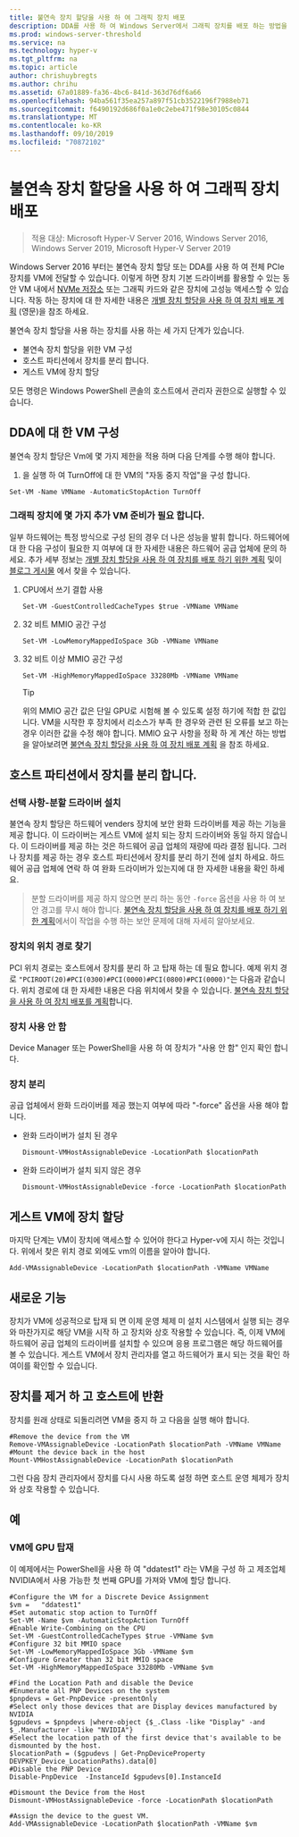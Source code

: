 ```yaml
---
title: 불연속 장치 할당을 사용 하 여 그래픽 장치 배포
description: DDA를 사용 하 여 Windows Server에서 그래픽 장치를 배포 하는 방법을 알아봅니다.
ms.prod: windows-server-threshold
ms.service: na
ms.technology: hyper-v
ms.tgt_pltfrm: na
ms.topic: article
author: chrishuybregts
ms.author: chrihu
ms.assetid: 67a01889-fa36-4bc6-841d-363d76df6a66
ms.openlocfilehash: 94ba561f35ea257a897f51cb3522196f7988eb71
ms.sourcegitcommit: f6490192d686f0a1e0c2ebe471f98e30105c0844
ms.translationtype: MT
ms.contentlocale: ko-KR
ms.lasthandoff: 09/10/2019
ms.locfileid: "70872102"
---
```

# <a name="deploy-graphics-devices-using-discrete-device-assignment"></a>불연속 장치 할당을 사용 하 여 그래픽 장치 배포

>적용 대상: Microsoft Hyper-V Server 2016, Windows Server 2016, Windows Server 2019, Microsoft Hyper-V Server 2019  

Windows Server 2016 부터는 불연속 장치 할당 또는 DDA를 사용 하 여 전체 PCIe 장치를 VM에 전달할 수 있습니다.  이렇게 하면 장치 기본 드라이버를 활용할 수 있는 동안 VM 내에서 [NVMe 저장소](./Deploying-storage-devices-using-dda.md) 또는 그래픽 카드와 같은 장치에 고성능 액세스할 수 있습니다.  작동 하는 장치에 대 한 자세한 내용은 [개별 장치 할당을 사용 하 여 장치 배포 계획](../plan/Plan-for-Deploying-Devices-using-Discrete-Device-Assignment.md) (영문)을 참조 하세요.

불연속 장치 할당을 사용 하는 장치를 사용 하는 세 가지 단계가 있습니다.
-   불연속 장치 할당을 위한 VM 구성
-   호스트 파티션에서 장치를 분리 합니다.
-   게스트 VM에 장치 할당

모든 명령은 Windows PowerShell 콘솔의 호스트에서 관리자 권한으로 실행할 수 있습니다.

## <a name="configure-the-vm-for-dda"></a>DDA에 대 한 VM 구성
불연속 장치 할당은 Vm에 몇 가지 제한을 적용 하며 다음 단계를 수행 해야 합니다.

1.  을 실행 하 여 TurnOff에 대 한 VM의 "자동 중지 작업"을 구성 합니다.

```
Set-VM -Name VMName -AutomaticStopAction TurnOff
```

### <a name="some-additional-vm-preparation-is-required-for-graphics-devices"></a>그래픽 장치에 몇 가지 추가 VM 준비가 필요 합니다.

일부 하드웨어는 특정 방식으로 구성 된의 경우 더 나은 성능을 발휘 합니다.  하드웨어에 대 한 다음 구성이 필요한 지 여부에 대 한 자세한 내용은 하드웨어 공급 업체에 문의 하세요. 추가 세부 정보는 [개별 장치 할당을 사용 하 여 장치를 배포 하기 위한 계획](../plan/Plan-for-Deploying-Devices-using-Discrete-Device-Assignment.md) 및이 [블로그 게시물](https://techcommunity.microsoft.com/t5/Virtualization/Discrete-Device-Assignment-GPUs/ba-p/382266) 에서 찾을 수 있습니다.

1. CPU에서 쓰기 결합 사용
   ```
   Set-VM -GuestControlledCacheTypes $true -VMName VMName
   ```
2. 32 비트 MMIO 공간 구성
   ```
   Set-VM -LowMemoryMappedIoSpace 3Gb -VMName VMName
   ```
3. 32 비트 이상 MMIO 공간 구성
   ```
   Set-VM -HighMemoryMappedIoSpace 33280Mb -VMName VMName
   ```
   > [!TIP] 
   > 위의 MMIO 공간 값은 단일 GPU로 시험해 볼 수 있도록 설정 하기에 적합 한 값입니다.  VM을 시작한 후 장치에서 리소스가 부족 한 경우와 관련 된 오류를 보고 하는 경우 이러한 값을 수정 해야 합니다. MMIO 요구 사항을 정확 하 게 계산 하는 방법을 알아보려면 [불연속 장치 할당을 사용 하 여 장치 배포 계획](../plan/Plan-for-Deploying-Devices-using-Discrete-Device-Assignment.md) 을 참조 하세요.

## <a name="dismount-the-device-from-the-host-partition"></a>호스트 파티션에서 장치를 분리 합니다.
### <a name="optional---install-the-partitioning-driver"></a>선택 사항-분할 드라이버 설치
불연속 장치 할당은 하드웨어 venders 장치에 보안 완화 드라이버를 제공 하는 기능을 제공 합니다.  이 드라이버는 게스트 VM에 설치 되는 장치 드라이버와 동일 하지 않습니다.  이 드라이버를 제공 하는 것은 하드웨어 공급 업체의 재량에 따라 결정 됩니다. 그러나 장치를 제공 하는 경우 호스트 파티션에서 장치를 분리 하기 전에 설치 하세요.  하드웨어 공급 업체에 연락 하 여 완화 드라이버가 있는지에 대 한 자세한 내용을 확인 하세요.
> 분할 드라이버를 제공 하지 않으면 분리 하는 동안 `-force` 옵션을 사용 하 여 보안 경고를 무시 해야 합니다. [불연속 장치 할당을 사용 하 여 장치를 배포 하기 위한 계획](../plan/Plan-for-Deploying-Devices-using-Discrete-Device-Assignment.md)에서이 작업을 수행 하는 보안 문제에 대해 자세히 알아보세요.

### <a name="locating-the-devices-location-path"></a>장치의 위치 경로 찾기
PCI 위치 경로는 호스트에서 장치를 분리 하 고 탑재 하는 데 필요 합니다.  예제 위치 경로 `"PCIROOT(20)#PCI(0300)#PCI(0000)#PCI(0800)#PCI(0000)"`는 다음과 같습니다.  위치 경로에 대 한 자세한 내용은 다음 위치에서 찾을 수 있습니다. [불연속 장치 할당을 사용 하 여 장치 배포를 계획](../plan/Plan-for-Deploying-Devices-using-Discrete-Device-Assignment.md)합니다.

### <a name="disable-the-device"></a>장치 사용 안 함
Device Manager 또는 PowerShell을 사용 하 여 장치가 "사용 안 함" 인지 확인 합니다.  

### <a name="dismount-the-device"></a>장치 분리
공급 업체에서 완화 드라이버를 제공 했는지 여부에 따라 "-force" 옵션을 사용 해야 합니다.
- 완화 드라이버가 설치 된 경우
  ```
  Dismount-VMHostAssignableDevice -LocationPath $locationPath
  ```
- 완화 드라이버가 설치 되지 않은 경우
  ```
  Dismount-VMHostAssignableDevice -force -LocationPath $locationPath
  ```

## <a name="assigning-the-device-to-the-guest-vm"></a>게스트 VM에 장치 할당
마지막 단계는 VM이 장치에 액세스할 수 있어야 한다고 Hyper-v에 지시 하는 것입니다.  위에서 찾은 위치 경로 외에도 vm의 이름을 알아야 합니다.

```
Add-VMAssignableDevice -LocationPath $locationPath -VMName VMName
```

## <a name="whats-next"></a>새로운 기능
장치가 VM에 성공적으로 탑재 되 면 이제 운영 체제 미 설치 시스템에서 실행 되는 경우와 마찬가지로 해당 VM을 시작 하 고 장치와 상호 작용할 수 있습니다.  즉, 이제 VM에 하드웨어 공급 업체의 드라이버를 설치할 수 있으며 응용 프로그램은 해당 하드웨어를 볼 수 있습니다.  게스트 VM에서 장치 관리자를 열고 하드웨어가 표시 되는 것을 확인 하 여이를 확인할 수 있습니다.

## <a name="removing-a-device-and-returning-it-to-the-host"></a>장치를 제거 하 고 호스트에 반환
장치를 원래 상태로 되돌리려면 VM을 중지 하 고 다음을 실행 해야 합니다.
```
#Remove the device from the VM
Remove-VMAssignableDevice -LocationPath $locationPath -VMName VMName
#Mount the device back in the host
Mount-VMHostAssignableDevice -LocationPath $locationPath
```
그런 다음 장치 관리자에서 장치를 다시 사용 하도록 설정 하면 호스트 운영 체제가 장치와 상호 작용할 수 있습니다.

## <a name="examples"></a>예

### <a name="mounting-a-gpu-to-a-vm"></a>VM에 GPU 탑재
이 예제에서는 PowerShell을 사용 하 여 "ddatest1" 라는 VM을 구성 하 고 제조업체 NVIDIA에서 사용 가능한 첫 번째 GPU를 가져와 VM에 할당 합니다.  
```
#Configure the VM for a Discrete Device Assignment
$vm =   "ddatest1"
#Set automatic stop action to TurnOff
Set-VM -Name $vm -AutomaticStopAction TurnOff
#Enable Write-Combining on the CPU
Set-VM -GuestControlledCacheTypes $true -VMName $vm
#Configure 32 bit MMIO space
Set-VM -LowMemoryMappedIoSpace 3Gb -VMName $vm
#Configure Greater than 32 bit MMIO space
Set-VM -HighMemoryMappedIoSpace 33280Mb -VMName $vm

#Find the Location Path and disable the Device
#Enumerate all PNP Devices on the system
$pnpdevs = Get-PnpDevice -presentOnly
#Select only those devices that are Display devices manufactured by NVIDIA
$gpudevs = $pnpdevs |where-object {$_.Class -like "Display" -and $_.Manufacturer -like "NVIDIA"}
#Select the location path of the first device that's available to be dismounted by the host.
$locationPath = ($gpudevs | Get-PnpDeviceProperty DEVPKEY_Device_LocationPaths).data[0]
#Disable the PNP Device
Disable-PnpDevice  -InstanceId $gpudevs[0].InstanceId

#Dismount the Device from the Host
Dismount-VMHostAssignableDevice -force -LocationPath $locationPath

#Assign the device to the guest VM.
Add-VMAssignableDevice -LocationPath $locationPath -VMName $vm
```
